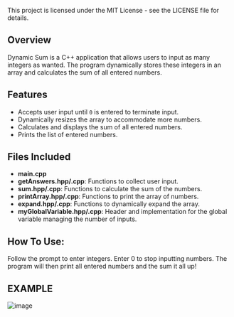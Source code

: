 This project is licensed under the MIT License - see the LICENSE file for details.
## Overview
Dynamic Sum is a C++ application that allows users to input as many integers as wanted.
The program dynamically stores these integers in an array and calculates the sum of all entered numbers. 

## Features
- Accepts user input until `0` is entered to terminate input.
- Dynamically resizes the array to accommodate more numbers.
- Calculates and displays the sum of all entered numbers.
- Prints the list of entered numbers.

## Files Included
- **main.cpp**
- **getAnswers.hpp/.cpp**: Functions to collect user input.
- **sum.hpp/.cpp**: Functions to calculate the sum of the numbers.
- **printArray.hpp/.cpp**: Functions to print the array of numbers.
- **expand.hpp/.cpp**: Functions to dynamically expand the array.
- **myGlobalVariable.hpp/.cpp**: Header and implementation for the global variable managing the number of inputs.

## How To Use:
Follow the prompt to enter integers. Enter 0 to stop inputting numbers.
The program will then print all entered numbers and the sum it all up!
## EXAMPLE
![image](https://github.com/user-attachments/assets/f2f10c48-4490-4cc1-9db0-e8b50d45b7cb)


